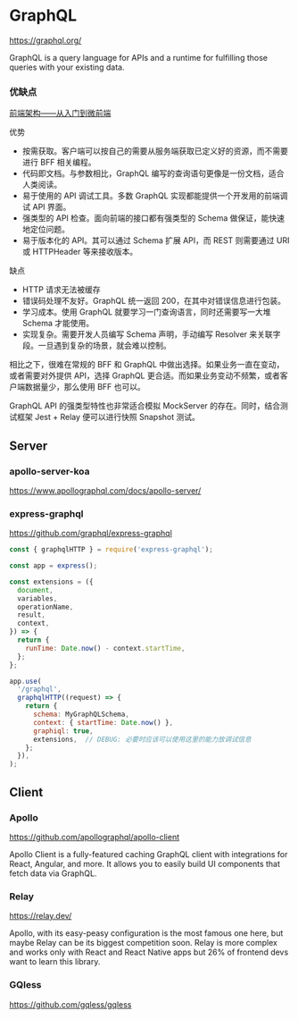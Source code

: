 # GraphQL


https://graphql.org/

GraphQL is a query language for APIs and a runtime for fulfilling those queries with your existing data.


### 优缺点

[前端架构——从入门到微前端](/architect/fe/architecture.md)

优势
* 按需获取。客户端可以按自己的需要从服务端获取已定义好的资源，而不需要进行 BFF 相关编程。
* 代码即文档。与参数相比，GraphQL 编写的查询语句更像是一份文档，适合人类阅读。
* 易于使用的 API 调试工具。多数 GraphQL 实现都能提供一个开发用的前端调试 API 界面。
* 强类型的  API 检查。面向前端的接口都有强类型的 Schema 做保证，能快速地定位问题。
* 易于版本化的 API。其可以通过 Schema 扩展 API，而 REST 则需要通过 URI 或 HTTPHeader 等来接收版本。

缺点
* HTTP 请求无法被缓存
* 错误码处理不友好。GraphQL 统一返回 200，在其中对错误信息进行包装。
* 学习成本。使用 GraphQL 就要学习一门查询语言，同时还需要写一大堆 Schema 才能使用。
* 实现复杂。需要开发人员编写 Schema 声明，手动编写 Resolver 来关联字段。一旦遇到复杂的场景，就会难以控制。

相比之下，很难在常规的 BFF 和 GraphQL 中做出选择。如果业务一直在变动，或者需要对外提供 API，选择 GraphQL 更合适。而如果业务变动不频繁，或者客户端数据量少，那么使用 BFF 也可以。

GraphQL API 的强类型特性也非常适合模拟 MockServer 的存在。同时，结合测试框架 Jest + Relay 便可以进行快照 Snapshot 测试。


## Server

### apollo-server-koa

https://www.apollographql.com/docs/apollo-server/




### express-graphql

https://github.com/graphql/express-graphql

```js
const { graphqlHTTP } = require('express-graphql');

const app = express();

const extensions = ({
  document,
  variables,
  operationName,
  result,
  context,
}) => {
  return {
    runTime: Date.now() - context.startTime,
  };
};

app.use(
  '/graphql',
  graphqlHTTP((request) => {
    return {
      schema: MyGraphQLSchema,
      context: { startTime: Date.now() },
      graphiql: true,
      extensions,  // DEBUG: 必要时应该可以使用这里的能力放调试信息
    };
  }),
);
```





## Client

### Apollo

https://github.com/apollographql/apollo-client

Apollo Client is a fully-featured caching GraphQL client with integrations for React, Angular, and more. It allows you to easily build UI components that fetch data via GraphQL.

### Relay

https://relay.dev/

Apollo, with its easy-peasy configuration is the most famous one here, but maybe Relay can be its biggest competition soon. Relay is more complex and works only with React and React Native apps but 26% of frontend devs want to learn this library.

### GQless

https://github.com/gqless/gqless




